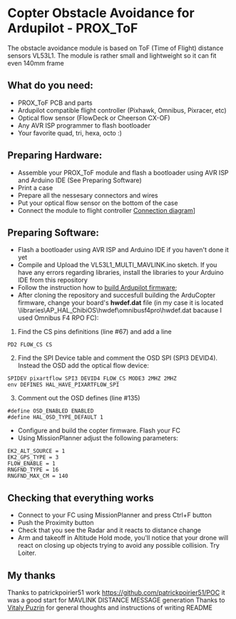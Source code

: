 # Copter Obstacle Avoidance for Ardupilot - PROX_ToF
The obstacle avoidance module is based on ToF (Time of Flight) distance sensors VL53L1. The module is rather small and lightweight so it can fit even 140mm frame

## What do you need:
- PROX_ToF PCB and parts
- Ardupilot compatible flight controller (Pixhawk, Omnibus, Pixracer, etc)
- Optical flow sensor (FlowDeck or Cheerson CX-OF)
- Any AVR ISP programmer to flash bootloader
- Your favorite quad, tri, hexa, octo :)

## Preparing Hardware:
- Assemble your PROX_ToF module and flash a bootloader using AVR ISP and Arduino IDE (See Preparing Software)
- Print a case
- Prepare all the nessesary connectors and wires
- Put your optical flow sensor on the bottom of the case
- Connect the module to flight controller
[Connection diagram](http://ixbt.photo/photo/259904/60047adsphykfW1/1266301w.jpg)]

## Preparing Software:
- Flash a bootloader using AVR ISP and Arduino IDE if you haven't done it yet
- Compile and Upload the VL53L1_MULTI_MAVLINK.ino sketch. If you have any errors regarding libraries, install the libraries to your Arduino IDE from this repository
- Follow the instruction how to [build Ardupilot firmware](http://ardupilot.org/dev/docs/building-the-code.html);
- After cloning the repository and succesfull building the ArduCopter firmware, change your board's **hwdef.dat** file (in my case it is located \libraries\AP_HAL_ChibiOS\hwdef\omnibusf4pro\hwdef.dat bacause I used Omnibus F4 RPO FC):
1. Find the CS pins definitions (line #67) and add a line
```
PD2 FLOW_CS CS
```
2. Find the SPI Device table and comment the OSD SPI (SPI3 DEVID4). Instead the OSD add the optical flow device:
```
SPIDEV pixartflow SPI3 DEVID4 FLOW_CS MODE3 2MHZ 2MHZ
env DEFINES HAL_HAVE_PIXARTFLOW_SPI
```
3. Comment out the OSD defines (line #135)
```
#define OSD_ENABLED ENABLED
#define HAL_OSD_TYPE_DEFAULT 1
```
- Configure and build the copter firmware. Flash your FC
- Using MissionPlanner adjust the following parameters:
```
EK2_ALT_SOURCE = 1
EK2_GPS_TYPE = 3
FLOW_ENABLE = 1
RNGFND_TYPE = 16
RNGFND_MAX_CM = 140
```
## Checking that everything works
- Connect to your FC using MissionPlanner and press Ctrl+F button
- Push the Proximity button
- Check that you see the Radar and it reacts to distance change
[](http://ardupilot.org/dev/_images/code-overview-object-avoidance4.png)
- Arm and takeoff in Altitude Hold mode, you'll notice that your drone will react on closing up objects trying to avoid any possible collision. Try Loiter.

## My thanks
Thanks to patrickpoirier51 work https://github.com/patrickpoirier51/POC it was a good start for MAVLINK DISTANCE MESSAGE generation
Thanks to [Vitaly Puzrin](http://forum.rcdesign.ru/member.php?u=349) for general thoughts and instructions of writing README 
